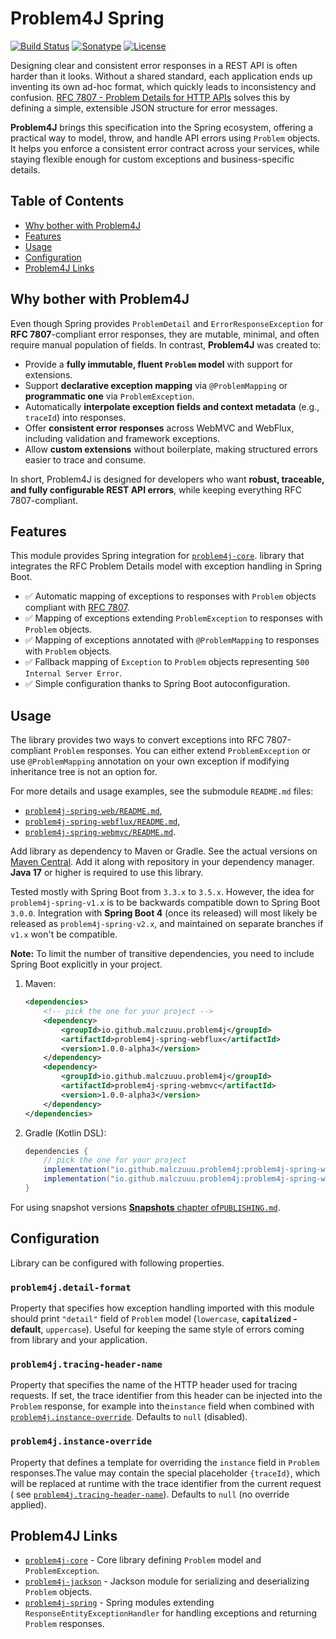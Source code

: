 # Problem4J Spring

[![Build Status](https://github.com/malczuuu/problem4j-spring/actions/workflows/gradle-build.yml/badge.svg)](https://github.com/malczuuu/problem4j-spring/actions/workflows/gradle-build.yml)
[![Sonatype](https://img.shields.io/maven-central/v/io.github.malczuuu.problem4j/problem4j-spring-bom)][maven-central]
[![License](https://img.shields.io/github/license/malczuuu/problem4j-spring)](https://github.com/malczuuu/problem4j-spring/blob/main/LICENSE)

Designing clear and consistent error responses in a REST API is often harder than it looks. Without a shared standard,
each application ends up inventing its own ad-hoc format, which quickly leads to inconsistency and confusion.
[RFC 7807 - Problem Details for HTTP APIs][rfc7807] solves this by defining a simple, extensible JSON structure for
error messages.

**Problem4J** brings this specification into the Spring ecosystem, offering a practical way to model, throw, and handle
API errors using `Problem` objects. It helps you enforce a consistent error contract across your services, while staying
flexible enough for custom exceptions and business-specific details.

## Table of Contents

- [Why bother with Problem4J](#why-bother-with-problem4j)
- [Features](#features)
- [Usage](#usage)
- [Configuration](#configuration)
- [Problem4J Links](#problem4j-links)

## Why bother with Problem4J

Even though Spring provides `ProblemDetail` and `ErrorResponseException` for **RFC 7807**-compliant error responses,
they are mutable, minimal, and often require manual population of fields. In contrast, **Problem4J** was created to:

- Provide a **fully immutable, fluent `Problem` model** with support for extensions.
- Support **declarative exception mapping** via `@ProblemMapping` or **programmatic one** via `ProblemException`.
- Automatically **interpolate exception fields and context metadata** (e.g., `traceId`) into responses.
- Offer **consistent error responses** across WebMVC and WebFlux, including validation and framework exceptions.
- Allow **custom extensions** without boilerplate, making structured errors easier to trace and consume.

In short, Problem4J is designed for developers who want **robust, traceable, and fully configurable REST API errors**,
while keeping everything RFC 7807-compliant.

## Features

This module provides Spring integration for [`problem4j-core`][problem4j-core]. library that integrates the RFC Problem
Details model with exception handling in Spring Boot.

- ✅ Automatic mapping of exceptions to responses with `Problem` objects compliant with [RFC 7807][rfc7807].
- ✅ Mapping of exceptions extending `ProblemException` to responses with `Problem` objects.
- ✅ Mapping of exceptions annotated with `@ProblemMapping` to responses with `Problem` objects.
- ✅ Fallback mapping of `Exception` to `Problem` objects representing `500 Internal Server Error`.
- ✅ Simple configuration thanks to Spring Boot autoconfiguration.

## Usage

The library provides two ways to convert exceptions into RFC 7807-compliant `Problem` responses. You can either extend
`ProblemException` or use `@ProblemMapping` annotation on your own exception if modifying inheritance tree is not an
option for.

For more details and usage examples, see the submodule `README.md` files:

- [`problem4j-spring-web/README.md`][problem4j-spring-web-readme],
- [`problem4j-spring-webflux/README.md`][problem4j-spring-webflux-readme],
- [`problem4j-spring-webmvc/README.md`][problem4j-spring-webmvc-readme].

Add library as dependency to Maven or Gradle. See the actual versions on [Maven Central][maven-central]. Add it along
with repository in your dependency manager. **Java 17** or higher is required to use this library.

Tested mostly with Spring Boot from `3.3.x` to `3.5.x`. However, the idea for `problem4j-spring-v1.x` is to be backwards
compatible down to Spring Boot `3.0.0`. Integration with **Spring Boot 4** (once its released) will most likely be
released as `problem4j-spring-v2.x`, and maintained on separate branches if `v1.x` won't be compatible.

**Note:** To limit the number of transitive dependencies, you need to include Spring Boot explicitly in your project.

1. Maven:
   ```xml
   <dependencies>
       <!-- pick the one for your project -->
       <dependency>
           <groupId>io.github.malczuuu.problem4j</groupId>
           <artifactId>problem4j-spring-webflux</artifactId>
           <version>1.0.0-alpha3</version>
       </dependency>
       <dependency>
           <groupId>io.github.malczuuu.problem4j</groupId>
           <artifactId>problem4j-spring-webmvc</artifactId>
           <version>1.0.0-alpha3</version>
       </dependency>
   </dependencies>
   ```
2. Gradle (Kotlin DSL):
   ```groovy
   dependencies {
       // pick the one for your project
       implementation("io.github.malczuuu.problem4j:problem4j-spring-webflux:1.0.0-alpha3")
       implementation("io.github.malczuuu.problem4j:problem4j-spring-webmvc:1.0.0-alpha3")
   }
   ```

For using snapshot versions [**Snapshots** chapter of`PUBLISHING.md`](PUBLISHING.md#snapshots).

## Configuration

Library can be configured with following properties.

### `problem4j.detail-format`

Property that specifies how exception handling imported with this module should print `"detail"` field of `Problem`
model (`lowercase`, **`capitalized` - default**, `uppercase`). Useful for keeping the same style of errors coming from
library and your application.

### `problem4j.tracing-header-name`

Property that specifies the name of the HTTP header used for tracing requests. If set, the trace identifier from this
header can be injected into the `Problem` response, for example into the`instance` field when combined with
[`problem4j.instance-override`](#problem4jinstance-override). Defaults to `null` (disabled).

### `problem4j.instance-override`

Property that defines a template for overriding the `instance` field in `Problem` responses.The value may contain the
special placeholder `{traceId}`, which will be replaced at runtime with the trace identifier from the current request (
see [`problem4j.tracing-header-name`](#problem4jtracing-header-name)). Defaults to `null` (no override applied).

## Problem4J Links

- [`problem4j-core`][problem4j-core] - Core library defining `Problem` model and `ProblemException`.
- [`problem4j-jackson`][problem4j-jackson] - Jackson module for serializing and deserializing `Problem` objects.
- [`problem4j-spring`][problem4j-spring] - Spring modules extending `ResponseEntityExceptionHandler` for handling
  exceptions and returning `Problem` responses.

[maven-central]: https://central.sonatype.com/namespace/io.github.malczuuu.problem4j

[problem4j-core]: https://github.com/malczuuu/problem4j-core

[problem4j-spring]: https://github.com/malczuuu/problem4j-spring

[problem4j-spring-web-readme]: problem4j-spring-web/README.md

[problem4j-spring-webflux-readme]: problem4j-spring-webflux/README.md

[problem4j-spring-webmvc-readme]: problem4j-spring-webmvc/README.md

[problem4j-jackson]: https://github.com/malczuuu/problem4j-jackson

[rfc7807]: https://datatracker.ietf.org/doc/html/rfc7807
